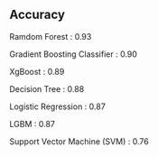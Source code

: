 ## Accuracy

Ramdom Forest : 0.93

Gradient Boosting Classifier : 0.90

XgBoost : 0.89

Decision Tree : 0.88

Logistic Regression : 0.87

LGBM : 0.87

Support Vector Machine (SVM) : 0.76
